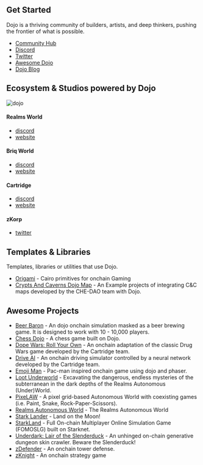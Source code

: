 ## Get Started

Dojo is a thriving community of builders, artists, and deep thinkers, pushing the frontier of what is possible.

- [Community Hub](https://dojoengine.notion.site/Dojo-Engine-Community-Hub-d316194b998941c48ddf771a4dd5ff08#bcd6a32db1b2406cb6c325f3b700d45a)
- [Discord](https://discord.gg/KG9w9BmDrV)
- [Twitter](https://twitter.com/dojostarknet)
- [Awesome Dojo](https://github.com/dojoengine/awesome-dojo)
- [Dojo Blog](https://www.dojoengine.org/en/articles/)

## Ecosystem & Studios powered by Dojo

![dojo](/Built%20with.svg)

#### Realms World

- [discord](https://discord.gg/realmsworld)
- [website](https://realms.world/)

#### Briq World

- [discord](https://discord.gg/kpvbDCw5pr)
- [website](https://briq.construction/)

#### Cartridge

- [discord](https://discord.gg/cartridge)
- [website](https://cartridge.gg/)

#### zKorp

- [twitter](https://twitter.com/zKorp_)

## Templates & Libraries

Templates, libraries or utilities that use Dojo.

- [Origami](https://github.com/dojoengine/origami) - Cairo primitives for onchain Gaming
- [Crypts And Caverns Dojo Map](https://github.com/CheDAOLabs/cc-dojo-map) - An Example projects of integrating C&C maps developed by the CHE-DAO team with Dojo.

## Awesome Projects

- [Beer Baron](https://github.com/cartridge-gg/beer-baron) - An dojo onchain simulation masked as a beer brewing game. It is designed to work with 10 - 10,000 players.
- [Chess Dojo](https://github.com/rkdud007/chess-dojo) - A chess game built on Dojo.
- [Dope Wars: Roll Your Own](https://github.com/cartridge-gg/rollyourown) - An onchain adaptation of the classic Drug Wars game developed by the Cartridge team.
- [Drive AI](https://github.com/cartridge-gg/drive-ai) - An onchain driving simulator controlled by a neural network developed by the Cartridge team.
- [Emoji Man](https://github.com/dojoengine/emoji-man) - Pac-man inspired onchain game using dojo and phaser.
- [Loot Underworld](https://github.com/funDAOmental/lootunderworld) - Excavating the dangerous, endless mysteries of the subterranean in the dark depths of the Realms Autonomous (Under)World.
- [PixeLAW](https://github.com/pixelaw/game) - A pixel grid-based Autonomous World with coexisting games (i.e. Paint, Snake, Rock-Paper-Scissors).
- [Realms Autonomous World](https://github.com/BibliothecaDAO/eternum) - The Realms Autonomous World
- [Stark Lander](https://github.com/dojoengine/stark-lander) - Land on the Moon!
- [StarkLand](https://github.com/Starklandxyz) - Full On-chain Multiplayer Online Simulation Game (FOMOSLG) built on Starknet.
- [Underdark: Lair of the Slenderduck](https://github.com/funDAOmental/underdark) - An unhinged on-chain generative dungeon skin crawler. Beware the Slenderduck!
- [zDefender](https://github.com/z-korp/zdefender-front) - An onchain tower defense.
- [zKnight](https://github.com/z-korp/zknight) - An onchain strategy game
